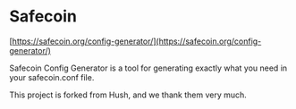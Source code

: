 # Safecoin

[https://safecoin.org/config-generator/](https://safecoin.org/config-generator/)

Safecoin Config Generator is a tool for generating exactly what you need in your safecoin.conf file. 


This project is forked from Hush, and we thank them very much. 
